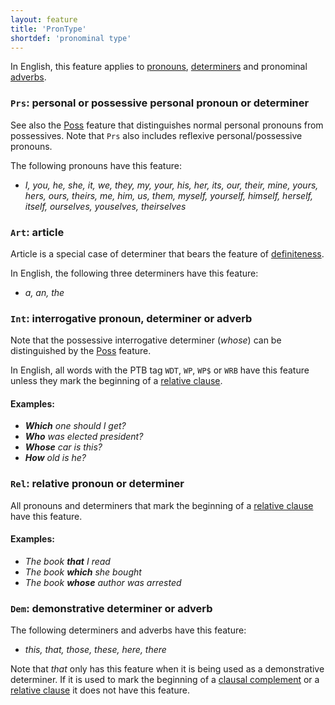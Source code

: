 ```yaml
---
layout: feature
title: 'PronType'
shortdef: 'pronominal type'
---
```


In English, this feature applies to [pronouns](en-pos/PRON),
[determiners](en-pos/DET) and pronominal [adverbs](u-pos/ADV).

### `Prs`: personal or possessive personal pronoun or determiner

See also the [Poss]() feature that distinguishes normal personal
pronouns from possessives. Note that `Prs` also includes reflexive
personal/possessive pronouns.

The following pronouns have this feature:

* _I, you, he, she, it, we, they, my, your, his, her, its, our,
  their, mine, yours, hers, ours, theirs, me, him, us, them, 
  myself, yourself, himself, herself, itself, ourselves, youselves,
  theirselves_

### `Art`: article

Article is a special case of determiner that bears the feature of
[definiteness](Definite).

In English, the following three determiners have this feature:

* _a, an, the_ 

### `Int`: interrogative pronoun, determiner or adverb

Note that the possessive interrogative determiner (_whose_) can be
distinguished by the [Poss]() feature.

In English, all words with the PTB tag `WDT`, `WP`, `WP$` or `WRB` have this feature unless
they mark the beginning of a [relative clause](en-dep/acl:relcl).

#### Examples:
* _<b>Which</b> one should I get?_
* _<b>Who</b> was elected president?_
* _<b>Whose</b> car is this?_
* _<b>How</b> old is he?_

### `Rel`: relative pronoun or determiner

All pronouns and determiners that mark the beginning of a [relative clause](en-dep/acl:relcl) have this feature.

#### Examples: 

* _The book <b>that</b> I read_
* _The book <b>which</b> she bought_
* _The book <b>whose</b> author was arrested_

### `Dem`: demonstrative determiner or adverb

The following determiners and adverbs have this feature:

* _this, that, those, these, here, there_

Note that _that_ only has this feature when it is being used as a demonstrative determiner. If it is used to mark the beginning of a [clausal complement](en-dep/ccomp) or a [relative clause](en-dep/acl:relcl) it does not have this feature.
<!-- Interlanguage links updated Čt lis 12 09:43:06 CET 2020 -->
